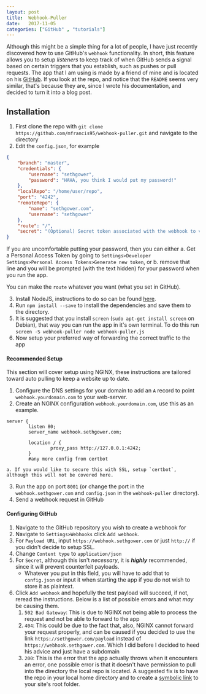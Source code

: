 ```yaml
---
layout: post
title:  Webhook-Puller
date:   2017-11-05
categories: ["GitHub" , "tutorials"]
---
```


Although this might be a simple thing for a lot of people, I have just recently discovered how to use GitHub's `webhook` functionality. In short, this feature allows you to setup *listeners* to keep track of when GitHub sends a signal based on certain triggers that you establish, such as pushes or pull requests. The app that I am using is made by a friend of mine and is located on his [GitHub](https://github.com/mfrancis95/webhook-puller). If you look at the repo, and notice that the `README` seems very similar, that's because they are, since I wrote his documentation, and decided to turn it into a blog post.  

## Installation

1. First clone the repo with `git clone https://github.com/mfrancis95/webhook-puller.git` and navigate to the directory
2. Edit the `config.json`, for example
```json
{
    "branch": "master",
    "credentials": {
        "username": "sethgower",
        "password": "HAHA, you think I would put my password!"
    },
    "localRepo": "/home/user/repo",
    "port": "4242",
    "remoteRepo": {
        "name": "sethgower.com",
        "username": "sethgower"
    },
    "route": "/",
    "secret": "(Optional) Secret token associated with the webhook to validate the payload"
}
```
If you are uncomfortable putting your password, then you can either
  a. Get a Personal Access Token by going to `Settings>Developer Settings>Personal Access Tokens>Generate new token`, or
  b. remove that line and you will be prompted (with the text hidden) for your password when you run the app.<br>

You can make the `route` whatever you want (what you set in GitHub).

3. Install NodeJS, instructions to do so can be found [here](https://nodejs.org/en/download/package-manager/).
4. Run `npm install --save` to install the dependencies and save them to the directory.
5. It is suggested that you install `screen` (`sudo apt-get install screen` on Debian), that way you can run the app in it's own terminal. To do this run `screen -S webhook-puller node webhook-puller.js`
6. Now setup your preferred way of forwarding the correct traffic to the app

#### Recommended Setup

This section will cover setup using NGINX, these instructions are tailored toward auto pulling to keep a website up to date.

1. Configure the DNS settings for your domain to add an `A` record to point `webhook.yourdomain.com` to your web-server.
2. Create an NGINX configuration `webhook.yourdomain.com`, use this as an example.
```
server {
        listen 80;
        server_name webhook.sethgower.com;

        location / {
                proxy_pass http://127.0.0.1:4242;
        }
        #any more config from certbot
```
    a. If you would like to secure this with SSL, setup `certbot`, although this will not be covered here.
3. Run the app on port `8001` (or change the port in the `webhook.sethgower.com` and `config.json` in the `webhook-puller` directory).
4. Send a webhook request in GitHub

#### Configuring GitHub

1. Navigate to the GitHub repository you wish to create a webhook for
2. Navigate to `Settings>Webhooks` click `Add webhook`.
3. For `Payload URL`, input `https://webhook.sethgower.com` or just `http://` if you didn't decide to setup SSL.
4. Change `Content type` to `application/json`
5. For `Secret`, although this isn't *necessary*, it is ***highly*** recommended, since it will prevent counterfeit payloads.
    - Whatever you put in this field, you will have to add that to `config.json` or input it when starting the app if you do not wish to store it as plaintext.
 6. Click `Add webhook` and hopefully the test payload will succeed, if not, reread the instructions. Below is a list of possible errors and what *may* be causing them.
    1. `502 Bad Gateway`: This is due to NGINX not being able to process the request and not be able to forward to the app
    2. `404`: This could be due to the fact that, also, NGINX cannot forward your request properly, and can be caused if you decided to use the link `https://sethgower.com/payload` instead of `https://webhook.sethgower.com`. Which I did before I decided to heed his advice and just have a subdomain
    3. `200`: This is the error that the app actually throws when it encounters an error, one possible error is that it doesn't have permission to pull into the directory the local repo is located. A suggested fix is to have the repo in your local home directory and to create a [symbolic link](http://man7.org/linux/man-pages/man1/ln.1.html) to your site's root folder.

